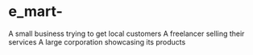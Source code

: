 # e_mart-
A small business trying to get local customers
A freelancer selling their services
A large corporation showcasing its products
